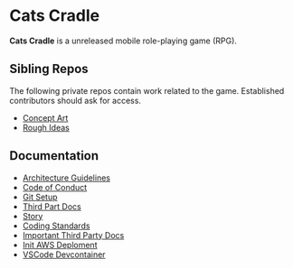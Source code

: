# Cats Cradle

**Cats Cradle** is a unreleased mobile role-playing game (RPG).

## Sibling Repos

The following private repos contain work related to the game. Established
contributors should ask for access.

- [Concept Art](github.com/hxtree/cats-cradle-concept-art)
- [Rough Ideas](https://github.com/hxtree/cats-cradle-ideas)

## Documentation

- [Architecture Guidelines](./architecture-guidelines.md)
- [Code of Conduct](./CODE_OF_CONDUCT.md)
- [Git Setup](./git-setup.md)
- [Third Part Docs](./third-party-docs.md)
- [Story](./story/acts.md)
- [Coding Standards](./CODING_STANDARDS.md)
- [Important Third Party Docs](./third-party-docs.md)
- [Init AWS Deploment](./init-aws-deployment.md)
- [VSCode Devcontainer](./devcontainer.md)
